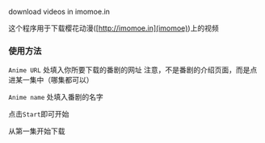 download videos in imomoe.in

这个程序用于下载樱花动漫([http://imomoe.in](imomoe))上的视频
### 使用方法
`Anime URL` 处填入你所要下载的番剧的网址
注意，不是番剧的介绍页面，而是点进某一集中（哪集都可以）

`Anime name` 处填入番剧的名字

点击`Start`即可开始

从第一集开始下载
